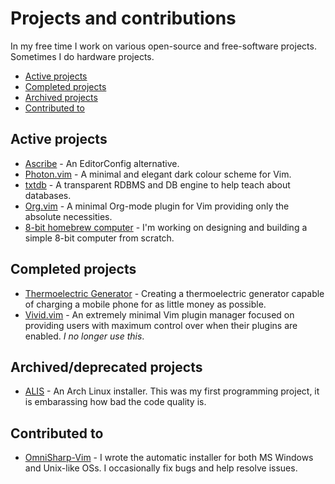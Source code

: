 <title>Projects</title>

# Projects and contributions

In my free time I work on various open-source and free-software projects.
Sometimes I do hardware projects.

- [Active projects](#active-projects)
- [Completed projects](#completed-projects)
- [Archived projects](#archiveddeprecated-projects)
- [Contributed to](#contributed-to)

## Active projects

- [Ascribe](ascribe) - An EditorConfig alternative.
- [Photon.vim](https://github.com/axvr/photon.vim) - A minimal and elegant dark
  colour scheme for Vim.
- [txtdb](https://github.com/axvr/txtdb) - A transparent RDBMS and DB engine
  to help teach about databases.
- [Org.vim](https://github.com/axvr/org.vim) - A minimal Org-mode plugin for
  Vim providing only the absolute necessities.
- [8-bit homebrew computer](8-bit-hbc) - I'm working on designing and building
  a simple 8-bit computer from scratch.

## Completed projects

- [Thermoelectric Generator](/projects/teg) - Creating a thermoelectric
  generator capable of charging a mobile phone for as little money as possible.
- [Vivid.vim](https://github.com/axvr/vivid.vim) - An extremely minimal Vim
  plugin manager focused on providing users with maximum control over when
  their plugins are enabled. _I no longer use this_.

## Archived/deprecated projects

- [ALIS](https://github.com/axvr/alis) - An Arch Linux installer. This was my
  first programming project, it is embarassing how bad the code quality is.

## Contributed to

- [OmniSharp-Vim](https://github.com/OmniSharp/omnisharp-vim) - I wrote the
  automatic installer for both MS Windows and Unix-like OSs.  I occasionally
  fix bugs and help resolve issues.

<!-- Alternative layout for these list items
<dl>
  <dt><code>2015</code> <a href="/projects/teg">Thermoelectric Generator</a></dt>
  <dd>Creating a thermoelectric generator capable of charging a mobile phone
  for as little money as possible.</dd>
</dl>
-->
